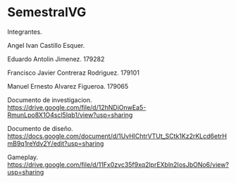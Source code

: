 # SemestralVG

Integrantes.

Angel Ivan Castillo Esquer.

Eduardo Antolin Jimenez. 179282

Francisco Javier Contreraz Rodriguez. 179101

Manuel Ernesto Alvarez Figueroa. 179065

Documento de investigacion.
https://drive.google.com/file/d/12hNDiOnwEa5-RmunLpo8X1O4scl5lqb1/view?usp=sharing

Documento de diseño.
https://docs.google.com/document/d/1UvHlChtrVTUt_SCtk1Kz2rKLcd6etrHmB9q1reYdv2Y/edit?usp=sharing

Gameplay.
https://drive.google.com/file/d/11Fx0zvc35f9xq2lprEXbln2IosJbONo6/view?usp=sharing


